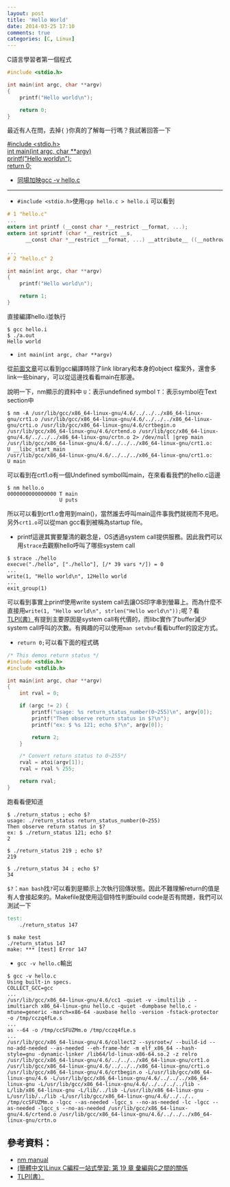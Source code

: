 ```yaml
---
layout: post
title: 'Hello World'
date: 2014-03-25 17:10
comments: true
categories: [C, Linux]
---
```

C語言學習者第一個程式

```c hello.c
#include <stdio.h>

int main(int argc, char **argv)
{
    printf("Hello world\n");

    return 0;
}
```

最近有人在問，去掉`{` `}`你真的了解每一行嗎？我試著回答一下

[#include <stdio.h\>](#inc)<br>
[int main(int argc, char **argv)](#entr)<br>
[    printf("Hello world\n");](#printf)<br>
[    return 0;](#ret_st)<br>

* [同場加映gcc -v hello.c](#gcc-v)

---
<a name="inc"></a>

* `#include <stdio.h>`使用`cpp hello.c > hello.i` 可以看到

```c hello.i
# 1 "hello.c"
...
extern int printf (__const char *__restrict __format, ...);
extern int sprintf (char *__restrict __s,
      __const char *__restrict __format, ...) __attribute__ ((__nothrow__));

...
# 2 "hello.c" 2

int main(int argc, char **argv)
{
    printf("Hello world\n");

    return 1;
}

```

直接編譯hello.i並執行

```text 
$ gcc hello.i
$ ./a.out 
Hello world

```
<a name="entr"> </a>
* `int main(int argc, char **argv)`

從[前面文章](http://wen00072.github.io/blog/2014/03/14/study-on-the-linker-script)可以看到gcc編譯時除了link library和本身的object 檔案外，還會多link一些binary，可以從這邊找看看main在那邊。

說明一下，nm顯示的資料中
`U`：表示undefined symbol
`T`：表示symbol在Text section中

```text 尋找main
$ nm -A /usr/lib/gcc/x86_64-linux-gnu/4.6/../../../x86_64-linux-gnu/crt1.o /usr/lib/gcc/x86_64-linux-gnu/4.6/../../../x86_64-linux-gnu/crti.o /usr/lib/gcc/x86_64-linux-gnu/4.6/crtbegin.o /usr/lib/gcc/x86_64-linux-gnu/4.6/crtend.o /usr/lib/gcc/x86_64-linux-gnu/4.6/../../../x86_64-linux-gnu/crtn.o 2> /dev/null |grep main 
/usr/lib/gcc/x86_64-linux-gnu/4.6/../../../x86_64-linux-gnu/crt1.o:                 U __libc_start_main
/usr/lib/gcc/x86_64-linux-gnu/4.6/../../../x86_64-linux-gnu/crt1.o:                 U main
```

可以看到在crt1.o有一個Undefined symbol叫main，在來看看我們的hello.c這邊
```text main和hello.c
$ nm hello.o 
0000000000000000 T main
                 U puts
```

所以可以看到crt1.o會用到main()，當然誰去呼叫main這件事我們就視而不見吧。
另外`crt1.o`可以從man gcc看到被稱為startup file。

<a name="printf"> </a>

* printf這邊其實要釐清的觀念是，OS透過system call提供服務。因此我們可以用`strace`去觀察hello呼叫了哪些system call
```text strace畫面
$ strace ./hello
execve("./hello", ["./hello"], [/* 39 vars */]) = 0
...
write(1, "Hello world\n", 12Hello world
...
exit_group(1)  
```
可以看到事實上printf使用write system call去讓OS印字串到螢幕上。而為什麼不直接用`write(1, "Hello world\n", strlen("Hello world\n"));`呢？看[TLPI(書）](http://man7.org/tlpi/)有提到主要原因是system call有代價的，而libc實作了buffer減少system call呼叫的次數。有興趣的可以使用`man setvbuf`看看buffer的設定方式。

<a name="ret_st"> </a>

* `return 0;`可以看下面的程式碼

```c return_status.c
/* This demos return status */
#include <stdio.h>
#include <stdlib.h>

int main(int argc, char **argv)
{
    int rval = 0;

    if (argc != 2) {
        printf("usage: %s return_status_number(0~255)\n", argv[0]);
        printf("Then observe return status in $?\n");
        printf("ex: $ %s 121; echo $?\n", argv[0]);

        return 2;
    }

    /* Convert return status to 0~255*/
    rval = atoi(argv[1]);
    rval = rval % 255;

    return rval;
}
```

跑看看便知道
```text return_status
$ ./return_status ; echo $?
usage: ./return_status return_status_number(0~255)
Then observe return status in $?
ex: $ ./return_status 121; echo $?
2

$ ./return_status 219 ; echo $?
219

$ ./return_status 34 ; echo $?
34
```

`$?`：`man bash`找`?`可以看到是顯示上次執行回傳狀態。因此不難理解return的值是有人會接起來的。Makefile就使用這個特性判斷build code是否有問題，我們可以測試一下

```makefile Makefile
test:
	./return_status 147
```

```text Makefile執行結果
$ make test
./return_status 147
make: *** [test] Error 147
```
<a name="gcc-v"></a>
* `gcc -v hello.c`輸出

```text gcc -v hello.c 輸出節錄
$ gcc -v hello.c 
Using built-in specs.
COLLECT_GCC=gcc
...
/usr/lib/gcc/x86_64-linux-gnu/4.6/cc1 -quiet -v -imultilib . -imultiarch x86_64-linux-gnu hello.c -quiet -dumpbase hello.c -mtune=generic -march=x86-64 -auxbase hello -version -fstack-protector -o /tmp/cczq4fLe.s
...
as --64 -o /tmp/ccSFUZMm.o /tmp/cczq4fLe.s
...
/usr/lib/gcc/x86_64-linux-gnu/4.6/collect2 --sysroot=/ --build-id --no-add-needed --as-needed --eh-frame-hdr -m elf_x86_64 --hash-style=gnu -dynamic-linker /lib64/ld-linux-x86-64.so.2 -z relro /usr/lib/gcc/x86_64-linux-gnu/4.6/../../../x86_64-linux-gnu/crt1.o /usr/lib/gcc/x86_64-linux-gnu/4.6/../../../x86_64-linux-gnu/crti.o /usr/lib/gcc/x86_64-linux-gnu/4.6/crtbegin.o -L/usr/lib/gcc/x86_64-linux-gnu/4.6 -L/usr/lib/gcc/x86_64-linux-gnu/4.6/../../../x86_64-linux-gnu -L/usr/lib/gcc/x86_64-linux-gnu/4.6/../../../../lib -L/lib/x86_64-linux-gnu -L/lib/../lib -L/usr/lib/x86_64-linux-gnu -L/usr/lib/../lib -L/usr/lib/gcc/x86_64-linux-gnu/4.6/../../.. /tmp/ccSFUZMm.o -lgcc --as-needed -lgcc_s --no-as-needed -lc -lgcc --as-needed -lgcc_s --no-as-needed /usr/lib/gcc/x86_64-linux-gnu/4.6/crtend.o /usr/lib/gcc/x86_64-linux-gnu/4.6/../../../x86_64-linux-gnu/crtn.o

```

## 參考資料：
* [nm manual](https://sourceware.org/binutils/docs/binutils/nm.html)
* [(簡體中文)Linux C編程一站式學習: 第 19 章 彙編與C之間的關係](http://learn.akae.cn/media/ch19s02.html)
* [TLPI(書）](http://man7.org/tlpi/)
